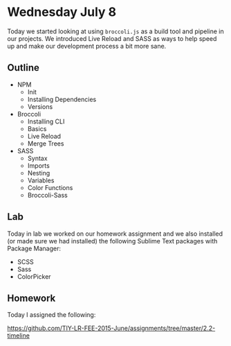 # Wednesday July 8

Today we started looking at using `broccoli.js` as a build tool and pipeline in our projects.
We introduced Live Reload and SASS as ways to help speed up and make our development process a bit more sane.

## Outline

* NPM
    - Init
    - Installing Dependencies
    - Versions
* Broccoli
    - Installing CLI
    - Basics
    - Live Reload
    - Merge Trees
* SASS
    - Syntax
    - Imports
    - Nesting
    - Variables
    - Color Functions
    - Broccoli-Sass

## Lab

Today in lab we worked on our homework assignment and we also installed (or made sure we had installed) the following Sublime Text packages with Package Manager:

- SCSS
- Sass
- ColorPicker

## Homework

Today I assigned the following:

https://github.com/TIY-LR-FEE-2015-June/assignments/tree/master/2.2-timeline
